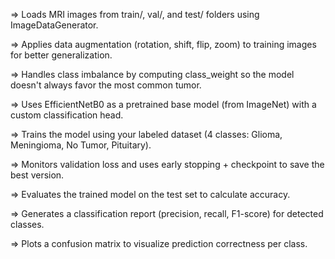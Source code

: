 => Loads MRI images from train/, val/, and test/ folders using ImageDataGenerator.

=> Applies data augmentation (rotation, shift, flip, zoom) to training images for better generalization.

=> Handles class imbalance by computing class_weight so the model doesn't always favor the most common tumor.

=> Uses EfficientNetB0 as a pretrained base model (from ImageNet) with a custom classification head.

=> Trains the model using your labeled dataset (4 classes: Glioma, Meningioma, No Tumor, Pituitary).

=> Monitors validation loss and uses early stopping + checkpoint to save the best version.

=> Evaluates the trained model on the test set to calculate accuracy.

=> Generates a classification report (precision, recall, F1-score) for detected classes.

=> Plots a confusion matrix to visualize prediction correctness per class.
